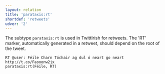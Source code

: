 ```yaml
---
layout: relation
title: 'parataxis:rt'
shortdef: 'retweets'
udver: '2'
---
```


The subtype `parataxis:rt` is used in TwittIrish for retweets. The 'RT' marker, automatically generated in a retweet, should depend on the root of the tweet. 

~~~ sdparse
RT @user: Féile Charn Tóchair ag dul ó neart go neart http://t.co/Faooonw2jx
parataxis:rt(Féile, RT) 
~~~
<!-- Interlanguage links updated St lis 3 20:59:09 CET 2021 -->
